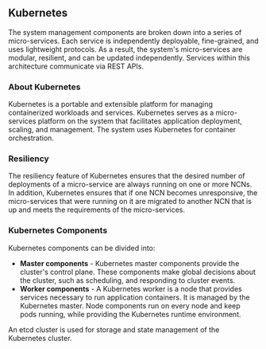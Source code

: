 ## Kubernetes

The system management components are broken down into a series of micro-services. Each service is independently deployable, fine-grained, and uses lightweight protocols. As a result, the system's micro-services are modular, resilient, and can be updated independently. Services within this architecture communicate via REST APIs.

### About Kubernetes

Kubernetes is a portable and extensible platform for managing containerized workloads and services. Kubernetes serves as a micro-services platform on the system that facilitates application deployment, scaling, and management. The system uses Kubernetes for container orchestration.

### Resiliency

The resiliency feature of Kubernetes ensures that the desired number of deployments of a micro-service are always running on one or more NCNs. In addition, Kubernetes ensures that if one NCN becomes unresponsive, the micro-services that were running on it are migrated to another NCN that is up and meets the requirements of the micro-services.

### Kubernetes Components

Kubernetes components can be divided into:

- **Master components** - Kubernetes master components provide the cluster's control plane. These components make global decisions about the cluster, such as scheduling, and responding to cluster events.
- **Worker components** - A Kubernetes worker is a node that provides services necessary to run application containers. It is managed by the Kubernetes master. Node components run on every node and keep pods running, while providing the Kubernetes runtime environment.

An etcd cluster is used for storage and state management of the Kubernetes cluster.


